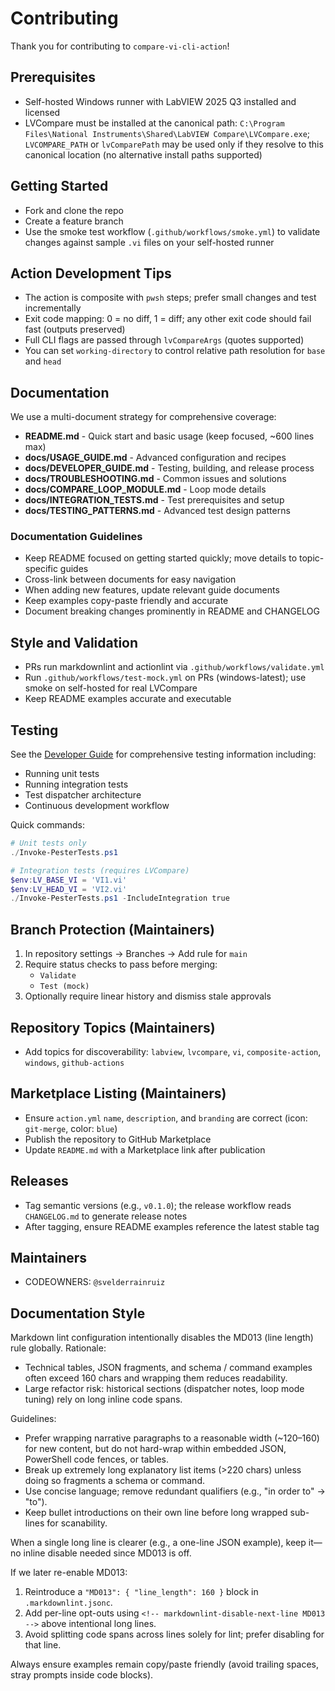# Contributing

Thank you for contributing to `compare-vi-cli-action`!

## Prerequisites

- Self-hosted Windows runner with LabVIEW 2025 Q3 installed and licensed
- LVCompare must be installed at the canonical path: `C:\Program Files\National Instruments\Shared\LabVIEW Compare\LVCompare.exe`; `LVCOMPARE_PATH` or `lvComparePath` may be used only if they resolve to this canonical location (no alternative install paths supported)

## Getting Started

- Fork and clone the repo
- Create a feature branch
- Use the smoke test workflow (`.github/workflows/smoke.yml`) to validate changes against sample `.vi` files on your self-hosted runner

## Action Development Tips

- The action is composite with `pwsh` steps; prefer small changes and test incrementally
- Exit code mapping: 0 = no diff, 1 = diff; any other exit code should fail fast (outputs preserved)
- Full CLI flags are passed through `lvCompareArgs` (quotes supported)
- You can set `working-directory` to control relative path resolution for `base` and `head`

## Documentation

We use a multi-document strategy for comprehensive coverage:

- **README.md** - Quick start and basic usage (keep focused, ~600 lines max)
- **docs/USAGE_GUIDE.md** - Advanced configuration and recipes
- **docs/DEVELOPER_GUIDE.md** - Testing, building, and release process
- **docs/TROUBLESHOOTING.md** - Common issues and solutions
- **docs/COMPARE_LOOP_MODULE.md** - Loop mode details
- **docs/INTEGRATION_TESTS.md** - Test prerequisites and setup
- **docs/TESTING_PATTERNS.md** - Advanced test design patterns

### Documentation Guidelines

- Keep README focused on getting started quickly; move details to topic-specific guides
- Cross-link between documents for easy navigation
- When adding new features, update relevant guide documents
- Keep examples copy-paste friendly and accurate
- Document breaking changes prominently in README and CHANGELOG

## Style and Validation

- PRs run markdownlint and actionlint via `.github/workflows/validate.yml`
- Run `.github/workflows/test-mock.yml` on PRs (windows-latest); use smoke on self-hosted for real LVCompare
- Keep README examples accurate and executable

## Testing

See the [Developer Guide](./docs/DEVELOPER_GUIDE.md) for comprehensive testing information including:

- Running unit tests
- Running integration tests
- Test dispatcher architecture
- Continuous development workflow

Quick commands:

```powershell
# Unit tests only
./Invoke-PesterTests.ps1

# Integration tests (requires LVCompare)
$env:LV_BASE_VI = 'VI1.vi'
$env:LV_HEAD_VI = 'VI2.vi'
./Invoke-PesterTests.ps1 -IncludeIntegration true
```

## Branch Protection (Maintainers)

1) In repository settings → Branches → Add rule for `main`
2) Require status checks to pass before merging:
   - `Validate`
   - `Test (mock)`
3) Optionally require linear history and dismiss stale approvals

## Repository Topics (Maintainers)

- Add topics for discoverability: `labview`, `lvcompare`, `vi`, `composite-action`, `windows`, `github-actions`

## Marketplace Listing (Maintainers)

- Ensure `action.yml` `name`, `description`, and `branding` are correct (icon: `git-merge`, color: `blue`)
- Publish the repository to GitHub Marketplace
- Update `README.md` with a Marketplace link after publication

## Releases

- Tag semantic versions (e.g., `v0.1.0`); the release workflow reads `CHANGELOG.md` to generate release notes
- After tagging, ensure README examples reference the latest stable tag

## Maintainers

- CODEOWNERS: `@svelderrainruiz`

## Documentation Style

Markdown lint configuration intentionally disables the MD013 (line length) rule globally.
Rationale:

- Technical tables, JSON fragments, and schema / command examples often exceed 160 chars and wrapping them reduces readability.
- Large refactor risk: historical sections (dispatcher notes, loop mode tuning) rely on long inline code spans.

Guidelines:

- Prefer wrapping narrative paragraphs to a reasonable width (~120–160) for new content, but do not hard-wrap within embedded JSON, PowerShell code fences, or tables.
- Break up extremely long explanatory list items (>220 chars) unless doing so fragments a schema or command.
- Use concise language; remove redundant qualifiers (e.g., "in order to" → "to").
- Keep bullet introductions on their own line before long wrapped sub-lines for scanability.

When a single long line is clearer (e.g., a one-line JSON example), keep it—no inline disable needed since MD013 is off.

If we later re-enable MD013:

1. Reintroduce a `"MD013": { "line_length": 160 }` block in `.markdownlint.jsonc`.
2. Add per-line opt-outs using `<!-- markdownlint-disable-next-line MD013 -->` above intentional long lines.
3. Avoid splitting code spans across lines solely for lint; prefer disabling for that line.

Always ensure examples remain copy/paste friendly (avoid trailing spaces, stray prompts inside code blocks).
